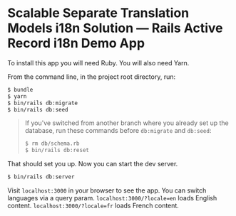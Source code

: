 # Scalable Separate Translation Models i18n Solution — Rails Active Record i18n Demo App

To install this app you will need Ruby. You will also need Yarn.

From the command line, in the project root directory, run:

```bash
$ bundle
$ yarn
$ bin/rails db:migrate
$ bin/rails db:seed
```

> If you've switched from another branch where you already
> set up the database, run these commands before `db:migrate`
> and `db:seed`:
>
> ```bash
> $ rm db/schema.rb
> $ bin/rails db:reset
> ```

That should set you up. Now you can start the dev server.

```bash
$ bin/rails db:server
```

Visit `localhost:3000` in your browser to see the app. You
can switch languages via a query param. `localhost:3000/?locale=en`
loads English content. `localhost:3000/?locale=fr` loads
French content.
